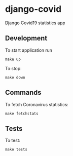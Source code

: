 # django-covid
Django Covid19 statistics app

## Development

To start application run

```
make up
```

To stop:

```
make down
```

## Commands

To fetch Coronavirus statistics:

```
make fetchstats
```

## Tests

To test:

```
make tests
```

